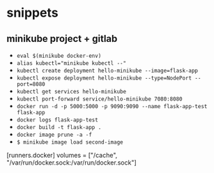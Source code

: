 # snippets
## minikube project + gitlab
- `eval $(minikube docker-env)`
- `alias kubectl="minikube kubectl --"`
- `kubectl create deployment hello-minikube --image=flask-app`
- `kubectl expose deployment hello-minikube --type=NodePort --port=8080`
- `kubectl get services hello-minikube`
- `kubectl port-forward service/hello-minikube 7080:8080`
- `docker run -d -p 5000:5000 -p 9090:9090 --name flask-app-test flask-app`
- `docker logs flask-app-test`
- `docker build -t flask-app .`
- `docker image prune -a -f`
- `$ minikube image load second-image`

[runners.docker]
    volumes = ["/cache", "/var/run/docker.sock:/var/run/docker.sock"]
